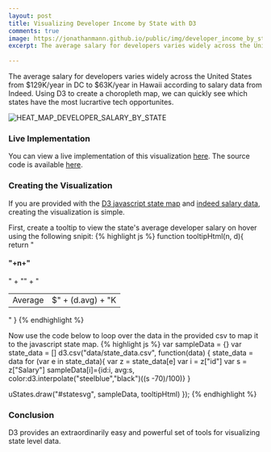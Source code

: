 ```yaml
---
layout: post
title: Visualizing Developer Income by State with D3
comments: true
image: https://jonathanmann.github.io/public/img/developer_income_by_state.png
excerpt: The average salary for developers varies widely across the United States from $129K/year in DC to $63K/year in Hawaii according to salary data from Indeed. Using D3 to create a choropleth map, we can quickly see which states have the most lucrartive tech opportunites.
 
---
```


The average salary for developers varies widely across the United States from $129K/year in DC to $63K/year in Hawaii according to salary data from Indeed. Using D3 to create a choropleth map, we can quickly see which states have the most lucrartive tech opportunites.

![HEAT_MAP_DEVELOPER_SALARY_BY_STATE](https://jonathanmann.github.io/public/img/developer_income_by_state.png)

### Live Implementation
You can view a live implementation of this visualization [here](https://cdn.rawgit.com/jonathanmann/blog_examples/master/Javascript/d3/developer_income_by_state/index.html). The source code is available [here](https://github.com/jonathanmann/blog_examples/tree/master/Javascript/d3/developer_income_by_state).

### Creating the Visualization
If you are provided with the [D3 javascript state map](https://github.com/jonathanmann/blog_examples/blob/master/Javascript/d3/developer_income_by_state/state_map.js) and [indeed salary data](https://github.com/jonathanmann/blog_examples/blob/master/Javascript/d3/developer_income_by_state/data/state_data.csv), creating the visualization is simple. 

First, create a tooltip to view the state's average developer salary on hover using the following snipit:
{% highlight js %}
function tooltipHtml(n, d){	
  return "<h4>"+n+"</h4><table>" +
    "<tr><td>Average</td><td>$" + 
    (d.avg) + "K</td></tr>" +
    "</table>"
}
{% endhighlight %}

Now use the code below to loop over the data in the provided csv to map it to the javascript state map.
{% highlight js %}
var sampleData = {}
var state_data = []
d3.csv("data/state_data.csv", function(data) {
  state_data = data
  for (var e in state_data){
    var z = state_data[e]
    var i = z["id"]
    var s = z["Salary"] 
    sampleData[i]={id:i, avg:s, color:d3.interpolate("steelblue","black")((s -70)/100)}
  }

  uStates.draw("#statesvg", sampleData, tooltipHtml)
});
{% endhighlight %}

### Conclusion
D3 provides an extraordinarily easy and powerful set of tools for visualizing state level data.


